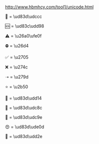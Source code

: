 # 


http://www.hbmhcy.com/tool1/unicode.html

📌 = \ud83d\udccc

🆘 = \ud83c\udd98

⚠️ = \u26a0\ufe0f

⛔ = \u26d4

✅ = \u2705

❌ = \u274c

➝ = \u279d

⭐ = \u2b50

🔔 = \ud83d\udd14

💌 = \ud83d\udc8c

💞 = \ud83d\udc9e

😍 = \ud83d\ude0d

🔮 = \ud83d\udd2e
